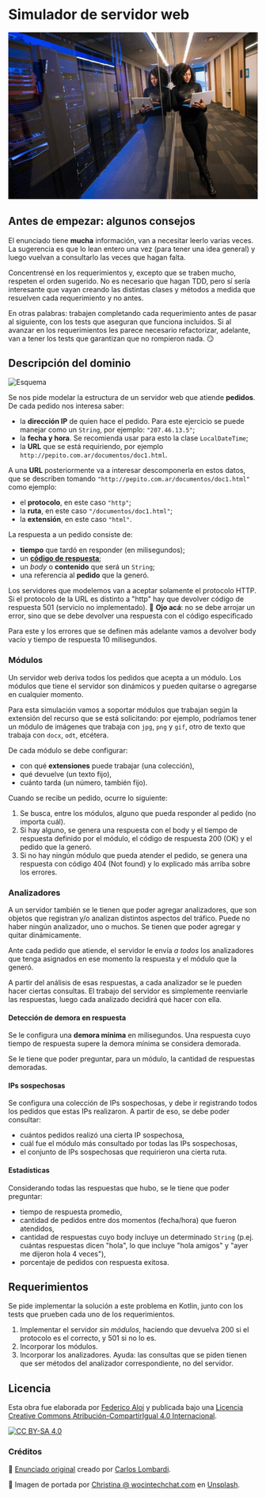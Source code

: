 # Simulador de servidor web

![Portada](assets/portada.jpg)

## Antes de empezar: algunos consejos

El enunciado tiene **mucha** información, van a necesitar leerlo varias veces. La sugerencia es que lo lean entero una vez (para tener una idea general) y luego vuelvan a consultarlo las veces que hagan falta.

Concentrensé en los requerimientos y, excepto que se traben mucho, respeten el orden sugerido. No es necesario que hagan TDD, pero sí sería interesante que vayan creando las distintas clases y métodos a medida que resuelven cada requerimiento y no antes.

En otras palabras: trabajen completando cada requerimiento antes de pasar al siguiente, con los tests que aseguran que funciona incluidos. Si al avanzar en los requerimientos les parece necesario refactorizar, adelante, van a tener los tests que garantizan que no rompieron nada. :smirk:

## Descripción del dominio

![Esquema](./assets/servidor-secuencia.png)

Se nos pide modelar la estructura de un servidor web que atiende **pedidos**. De cada pedido nos interesa saber:
* la **dirección IP** de quien hace el pedido. Para este ejercicio se puede manejar como un `String`, por ejemplo: `"207.46.13.5"`;
* la **fecha y hora**. Se recomienda usar para esto la clase `LocalDateTime`;
* la **URL** que se está requiriendo, por ejemplo `http://pepito.com.ar/documentos/doc1.html`. 

A una **URL** posteriormente va a interesar descomponerla en estos datos, que se describen tomando `"http://pepito.com.ar/documentos/doc1.html"` como ejemplo:
* el **protocolo**, en este caso `"http"`;
* la **ruta**, en este caso `"/documentos/doc1.html"`;
* la **extensión**, en este caso `"html"`.

La respuesta a un pedido consiste de: 
* **tiempo** que tardó en responder (en milisegundos); 
* un [**código de respuesta**](https://es.wikipedia.org/wiki/Anexo:C%C3%B3digos_de_estado_HTTP);
* un _body_ o **contenido** que será un `String`;
* una referencia al **pedido** que la generó.

Los servidores que modelemos van a aceptar solamente el protocolo HTTP. Si el protocolo de la URL es distinto a "http" hay que devolver código de respuesta 501 (servicio no implementado). :eyes: **Ojo acá**: no se debe arrojar un error, sino que se debe devolver una respuesta con el código especificado

Para este y los errores que se definen más adelante vamos a devolver body vacío y tiempo de respuesta 10 milisegundos.

### Módulos

Un servidor web deriva todos los pedidos que acepta a un módulo. Los módulos que tiene el servidor son dinámicos y pueden quitarse o agregarse en cualquier momento. 

Para esta simulación vamos a soportar módulos que trabajan según la extensión del recurso que se está solicitando: por ejemplo, podríamos tener un módulo de imágenes que trabaja con `jpg`, `png` y `gif`, otro de texto que trabaja con `docx`, `odt`, etcétera.

De cada módulo se debe configurar:
* con qué **extensiones** puede trabajar (una colección),
* qué devuelve (un texto fijo),
* cuánto tarda (un número, también fijo).

Cuando se recibe un pedido, ocurre lo siguiente: 
1. Se busca, entre los módulos, alguno que pueda responder al pedido (no importa cuál). 
1. Si hay alguno, se genera una respuesta con el body y el tiempo de respuesta definido por el módulo, el código de respuesta 200 (OK) y el pedido que la generó.
1. Si no hay ningún módulo que pueda atender el pedido, se genera una respuesta con código 404 (Not found) y lo explicado más arriba sobre los errores.

### Analizadores

A un servidor también se le tienen que poder agregar analizadores, que son objetos que registran y/o analizan distintos aspectos del tráfico. Puede no haber ningún analizador, uno o muchos. Se tienen que poder agregar y quitar dinámicamente.

Ante cada pedido que atiende, el servidor le envía _a todos_ los analizadores que tenga asignados en ese momento la respuesta y el módulo que la generó.

A partir del análisis de esas respuestas, a cada analizador se le pueden hacer ciertas consultas. El trabajo del servidor es simplemente reenviarle las respuestas, luego cada analizado decidirá qué hacer con ella.

#### Detección de demora en respuesta

Se le configura una **demora mínima** en milisegundos. Una respuesta cuyo tiempo de respuesta supere la demora mínima se considera demorada. 

Se le tiene que poder preguntar, para un módulo, la cantidad de respuestas demoradas.

#### IPs sospechosas

Se configura una colección de IPs sospechosas, y debe ir registrando todos los pedidos que estas IPs realizaron. A partir de eso, se debe poder consultar:

* cuántos pedidos realizó una cierta IP sospechosa,
* cuál fue el módulo más consultado por todas las IPs sospechosas,
* el conjunto de IPs sospechosas que requirieron una cierta ruta.

#### Estadísticas

Considerando todas las respuestas que hubo, se le tiene que poder preguntar:

* tiempo de respuesta promedio, 
* cantidad de pedidos entre dos momentos (fecha/hora) que fueron atendidos, 
* cantidad de respuestas cuyo body incluye un determinado `String` (p.ej. cuántas respuestas dicen "hola", lo que incluye "hola amigos" y "ayer me dijeron hola 4 veces"), 
* porcentaje de pedidos con respuesta exitosa.

## Requerimientos

Se pide implementar la solución a este problema en Kotlin, junto con los tests que prueben cada uno de los requerimientos.

1. Implementar el servidor _sin módulos_, haciendo que devuelva 200 si el protocolo es el correcto, y 501 si no lo es.
1. Incorporar los módulos.
1. Incorporar los analizadores. Ayuda: las consultas que se piden tienen que ser métodos del analizador correspondiente, no del servidor. 

## Licencia
  
Esta obra fue elaborada por [Federico Aloi](https://github.com/faloi) y publicada bajo una [Licencia Creative Commons Atribución-CompartirIgual 4.0 Internacional][cc-by-sa].

[![CC BY-SA 4.0][cc-by-sa-image]][cc-by-sa]

[cc-by-sa]: https://creativecommons.org/licenses/by-sa/4.0/deed.es
[cc-by-sa-image]: https://licensebuttons.net/l/by-sa/4.0/88x31.png

### Créditos

:memo: [Enunciado original](https://web-ciu-programacion.github.io/site/material/documentos/ejercicios/webserver.pdf) creado por [Carlos Lombardi](https://github.com/clombardi).

:camera_flash: Imagen de portada por <a href="https://unsplash.com/@wocintechchat?utm_source=unsplash&utm_medium=referral&utm_content=creditCopyText">Christina @ wocintechchat.com</a> en <a href="https://unsplash.com/s/photos/web-server?utm_source=unsplash&utm_medium=referral&utm_content=creditCopyText">Unsplash</a>.
